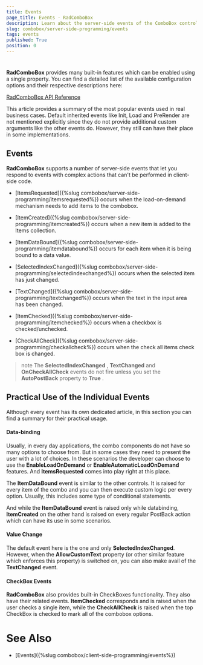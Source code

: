 ```yaml
---
title: Events
page_title: Events - RadComboBox
description: Learn about the server-side events of the ComboBox control for handling user interactions effectively.
slug: combobox/server-side-programming/events
tags: events
published: True
position: 0
---
```


# 

**RadComboBox** provides many built-in features which can be enabled using a single property. You can find a detailed list of the available configuration options and their respective descriptions here:

[RadComboBox API Reference](https://docs.telerik.com/devtools/aspnet-ajax/api/server/Telerik.Web.UI/RadComboBox)

This article provides a summary of the most popular events used in real business cases. Default inherited events like Init, Load and PreRender are not mentioned explicitly since they do not provide additional custom arguments like the other events do. However, they still can have their place in some implementations.

## Events

**RadComboBox** supports a number of server-side events that let you respond to events with complex actions that can't be performed in client-side code.

* [ItemsRequested]({%slug combobox/server-side-programming/itemsrequested%}) occurs when the load-on-demand mechanism needs to add items to the combobox.

* [ItemCreated]({%slug combobox/server-side-programming/itemcreated%}) occurs when a new item is added to the Items collection.

* [ItemDataBound]({%slug combobox/server-side-programming/itemdatabound%}) occurs for each item when it is being bound to a data value.

* [SelectedIndexChanged]({%slug combobox/server-side-programming/selectedindexchanged%}) occurs when the selected item has just changed.

* [TextChanged]({%slug combobox/server-side-programming/textchanged%}) occurs when the text in the input area has been changed.

* [ItemChecked]({%slug combobox/server-side-programming/itemchecked%}) occurs when a checkbox is checked/unchecked.

* [CheckAllCheck]({%slug combobox/server-side-programming/checkallcheck%}) occurs when the check all items check box is changed.

>note The **SelectedIndexChanged** , **TextChanged** and **OnCheckAllCheck** events do not fire unless you set the **AutoPostBack** property to **True** .
>

## Practical Use of the Individual Events

Although every event has its own dedicated article, in this section you can find a summary for their practical usage.

#### Data-binding

Usually, in every day applications, the combo components do not have so many options to choose from. But in some cases they need to present the user with a lot of choices. In these scenarios the developer can choose to use the **EnableLoadOnDemand** or **EnableAutomaticLoadOnDemand** features. And **ItemsRequested** comes into play right at this place.

The **ItemDataBound** event is similar to the other controls. It is raised for every item of the combo and you can then execute custom logic per every option. Usually, this includes some type of conditional statements.

And while the **ItemDataBound** event is raised only while databinding, **ItemCreated** on the other hand is raised on every regular PostBack action which can have its use in some scenarios.

#### Value Change   

The default event here is the one and only **SelectedIndexChanged**. However, when the **AllowCustomText** property (or other similar feature which enforces this property) is switched on, you can also make avail of the **TextChanged** event.

#### CheckBox Events

**RadComboBox** also provides built-in CheckBoxes functionality. They also have their related events. **ItemChecked** corresponds and is raised when the user checks a single item, while the **CheckAllCheck** is raised when the top CheckBox is checked to mark all of the combobox options.


# See Also

 * [Events]({%slug combobox/client-side-programming/events%})
